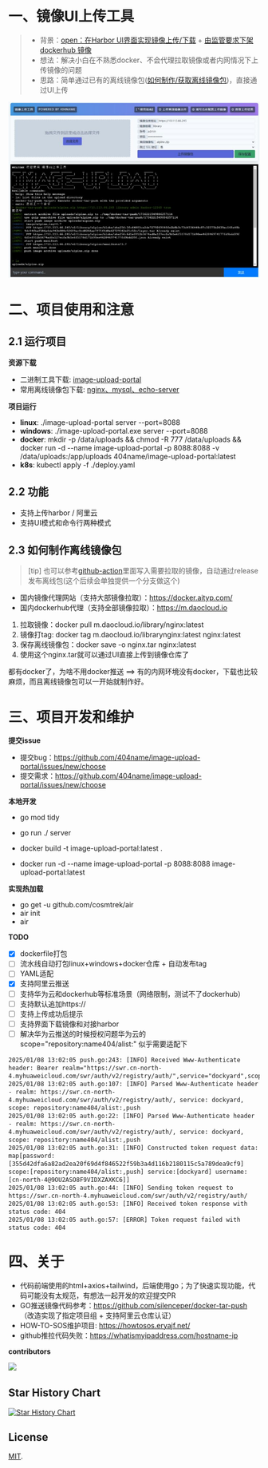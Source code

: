 # 一、镜像UI上传工具 

> - 背景：[open：在Harbor UI界面实现镜像上传/下载](https://github.com/goharbor/harbor/issues/17028) + [由监管要求下架 dockerhub 镜像](https://www.geekery.cn/free-service/docker-hub-mirror.html) 
> - 想法：解决小白在不熟悉docker、不会代理拉取镜像或者内网情况下上传镜像的问题
> - 思路：简单通过已有的离线镜像包([如何制作/获取离线镜像包](#))，直接通过UI上传

![](./docs/image-upload-portal.jpg)

# 二、项目使用和注意

## 2.1 运行项目

**资源下载**
- 二进制工具下载: [image-upload-portal](https://github.com/404name/image-upload-portal/releases/latest)
- 常用离线镜像包下载: [nginx、mysql、echo-server](https://github.com/404name/image-upload-portal/releases/latest)


**项目运行**

- **linux**: ./image-upload-portal server --port=8088
- **windows**: ./image-upload-portal.exe server --port=8088
- **docker**: mkdir -p /data/uploads && chmod -R 777 /data/uploads && docker run -d --name image-upload-portal -p 8088:8088 -v /data/uploads:/app/uploads 404name/image-upload-portal:latest
- **k8s**: kubectl apply -f ./deploy.yaml

## 2.2 功能

- 支持上传harbor / 阿里云
- 支持UI模式和命令行两种模式

## 2.3 如何制作离线镜像包

> [tip] 也可以参考[github-action](./github/workflows/go-binary-release.yml)里面写入需要拉取的镜像，自动通过release发布离线包(这个后续会单独提供一个分支做这个)

- 国内镜像代理网站（支持大部镜像拉取）：https://docker.aityp.com/
- 国内dockerhub代理（支持全部镜像拉取）：https://m.daocloud.io

1. 拉取镜像：docker pull m.daocloud.io/library/nginx:latest
2. 镜像打tag: docker tag m.daocloud.io/librarynginx:latest nginx:latest
3. 保存离线镜像包：docker save -o nginx.tar nginx:latest
4. 使用这个nginx.tar就可以通过UI直接上传到镜像仓库了

都有docker了，为啥不用docker推送 ==> 有的内网环境没有docker，下载也比较麻烦，而且离线镜像包可以一开始就制作好。

# 三、项目开发和维护

**提交issue**
- 提交bug：https://github.com/404name/image-upload-portal/issues/new/choose
- 提交需求：https://github.com/404name/image-upload-portal/issues/new/choose


**本地开发**

- go mod tidy
- go run ./ server

- docker build -t image-upload-portal:latest  .
- docker run -d --name image-upload-portal -p 8088:8088 image-upload-portal:latest


**实现热加载**

- go get -u github.com/cosmtrek/air
- air init
- air




**TODO**

- [x] dockerfile打包
- [ ] 流水线自动打包linux+windows+docker仓库 + 自动发布tag
- [ ] YAML适配
- [x] 支持阿里云推送
- [ ] 支持华为云和dockerhub等标准场景（网络限制，测试不了dockerhub）
- [ ] 支持默认追加https://
- [ ] 支持上传成功后提示 
- [ ] 支持界面下载镜像和对接harbor
- [ ] 解决华为云推送的时候授权问题华为云的scope="repository:name404/alist:" 似乎需要适配下
```
2025/01/08 13:02:05 push.go:243: [INFO] Received Www-Authenticate header: Bearer realm="https://swr.cn-north-4.myhuaweicloud.com/swr/auth/v2/registry/auth/",service="dockyard",scope="repository:name404/alist:"
2025/01/08 13:02:05 auth.go:107: [INFO] Parsed Www-Authenticate header - realm: https://swr.cn-north-4.myhuaweicloud.com/swr/auth/v2/registry/auth/, service: dockyard, scope: repository:name404/alist:,push
2025/01/08 13:02:05 auth.go:22: [INFO] Parsed Www-Authenticate header - realm: https://swr.cn-north-4.myhuaweicloud.com/swr/auth/v2/registry/auth/, service: dockyard, scope: repository:name404/alist:,push
2025/01/08 13:02:05 auth.go:31: [INFO] Constructed token request data: map[password:[355d42dfa6a82ad2ea20f69d4f846522f59b3a4d116b2180115c5a789dea9cf9] scope:[repository:name404/alist:,push] service:[dockyard] username:[cn-north-4@9OU2ASO8F9VIDXZAXKC6]]
2025/01/08 13:02:05 auth.go:44: [INFO] Sending token request to https://swr.cn-north-4.myhuaweicloud.com/swr/auth/v2/registry/auth/
2025/01/08 13:02:05 auth.go:53: [INFO] Received token response with status code: 404
2025/01/08 13:02:05 auth.go:57: [ERROR] Token request failed with status code: 404

```

# 四、关于

- 代码前端使用的html+axios+tailwind，后端使用go；为了快速实现功能，代码可能没有太规范，有想法一起开发的欢迎提交PR
- GO推送镜像代码参考：https://github.com/silenceper/docker-tar-push （改造实现了指定项目组 + 支持阿里云仓库认证）
- HOW-TO-SOS维护项目: https://howtosos.eryajf.net/
- github推拉代码失败：https://whatismyipaddress.com/hostname-ip


**contributors**

<a href="https://github.com/404name/image-upload-portal/graphs/contributors">
  <img src="https://contrib.rocks/image?repo=404name/image-upload-portal" />
</a>

## Star History Chart


[![Star History Chart](https://api.star-history.com/svg?repos=404name/image-upload-portal&type=Date)](https://star-history.com/#404name/image-upload-portal&Date)

## License

[MIT](./LICENSE).